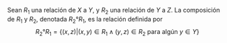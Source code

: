 Sean $R_1$ una relación de $X$ a $Y$, y $R_2$ una relación de $Y$ a $Z$. La composición de $R_1$ y $R_2$, denotada $R_2°R_1$, es la relación definida por $$R_2°R_1=\{(x,z)| (x,y)∈R_1∧(y,z)∈R_2\text{ para algún }y∈Y\}$$
